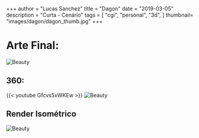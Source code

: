  +++
author = "Lucas Sanchez"
title = "Dagon"
date = "2019-03-05"
description = "Curta - Cenário"
tags = [
    "cgi",
    "personal",
    "3d",
]
thumbnail= "images/dagon/dagon_thumb.jpg"
+++



# Arte Final:

![Beauty](/images/dagon/dagon01.png)

## 360:

{{< youtube Gfcvs5xWKEw >}}
![Beauty](/images/dagon/dagon02.png)

## Render Isométrico

![Beauty](/images/dagon/dagon03.png)
